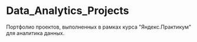 # Data_Analytics_Projects
Портфолио проектов, выполненных в рамках курса "Яндекс.Практикум" для аналитика данных.

